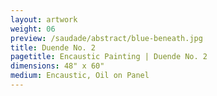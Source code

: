 ```yaml
---
layout: artwork
weight: 06
preview: /saudade/abstract/blue-beneath.jpg
title: Duende No. 2
pagetitle: Encaustic Painting | Duende No. 2
dimensions: 48" x 60"
medium: Encaustic, Oil on Panel
---
```

